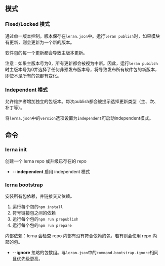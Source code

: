 ## 模式
### Fixed/Locked 模式
通过单一版本控制。版本保存在````leran.json````中。运行````leran publish````时，如果模块有更新，则会更新为一个新的版本。

软件包的每一个更新都会导致主版本更新。

注意：如果主版本号为0，所有更新都会被视为中断。因此，运行````leran pubilsh````时主版本号为0并选择了任何非预发布版本号，将导致发布所有软件包的新版本，即使不是所有的包都有变化。

### Independent 模式
允许维护者增加独立的包版本。每次publish都会被提示选择更新类型（主、次、补丁等）。

将````lerna.json````中的````version````选项设置为````independent````可启动independent模式。

## 命令
### lerna init
创建一个 lerna repo 或升级已存在的 repo

* **--independent** 启用 independent 模式

### lerna bootstrap
安装所有包依赖，并链接交叉依赖。
1. 运行每个包的````npm install````
2. 符号链接包之间的依赖
3. 运行每个包的````npm run prepublish````
4. 运行每个包的````npm run prepare````

内部依赖：lerna 会检查 repo 内部有没有符合依赖的包，若有则会使用 repo 内部的包。

* **--ignore** 忽略的包数组。与````leran.json````中的````command.bootstrap.ignore````相同且优先级更高。





